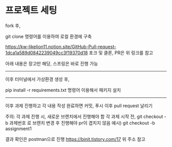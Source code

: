 # 프로젝트 세팅

fork 후,

git clone 명령어를 이용하여 로컬 환경에 구축

https://kw-likelion11.notion.site/GitHub-Pull-request-1dca1a589d0842239049cc3f19370d18
포크 및 클론, PR은 위 링크를 참고

아래 내용은 장고만 해당, 스프링은 바로 진행 가능

---

이후 터미널에서 가상환경 생성 후,

pip install -r requirements.txt
명령어 이용해서 패키지 설치

---

이후 과제 진행하고 각 내용 작성 완료하면 커밋, 푸시 이후 pull request 날리기

주의: 각 과제 진행 시, 새로운 브랜치에서 진행해야 함
각 과제 시작 전, git checkout -b 과제번호 로 브랜치 변경 후 진행해야 pr이 겹치지 않음
예시) git checkout -b assignment1

결과 확인은 postman으로 진행
https://binit.tistory.com/17
위 주소 참고
